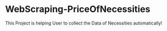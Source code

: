 # WebScraping-PriceOfNecessities
This Project is helping User to collect the Data of Necessities automatically!
